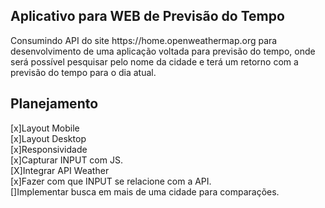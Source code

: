 ## Aplicativo para WEB de Previsão do Tempo
<p>Consumindo API do site https://home.openweathermap.org para desenvolvimento de uma aplicação voltada
para previsão do tempo, onde será possível pesquisar pelo nome da cidade e terá um retorno com a previsão do tempo para o dia atual.</p>

## Planejamento
[x]Layout Mobile<br>
[x]Layout Desktop<br>
[x]Responsividade<br>
[x]Capturar INPUT com JS.<br>
[X]Integrar API Weather<br>
[x]Fazer com que INPUT se relacione com a API.<br>
[]Implementar busca em mais de uma cidade para comparações.<br>